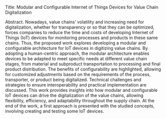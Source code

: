 Title: Modular and Configurable Internet of Things Devices for Value Chain Digitalization

Abstract. Nowadays, value chains’ volatility and increasing need for digitalization, whether for transparency or so that they can be optimized, forces companies to reduce the time and costs of developing Internet of Things (IoT) devices for monitoring processes and products in these same chains. Thus, the proposed work explores developing a modular and configurable architecture for IoT devices in digitizing value chains. By adopting a human-centric approach, the modular architecture enables devices to be adapted to meet specific needs at different value chain stages, from material and subproduct transportation to processing and final product distribution. The benefits of configurability are highlighted, allowing for customized adjustments based on the requirements of the process, transporter, or product being digitalized. Technical challenges and strategies to ensure interoperability and practical implementation are discussed. This work provides insights into how modular and configurable IoT devices can drive the digitalization of the value chains, allowing flexibility, efficiency, and adaptability throughout the supply chain. At the end of the work, a first approach is presented with the studied concepts, involving creating and testing some IoT devices.
